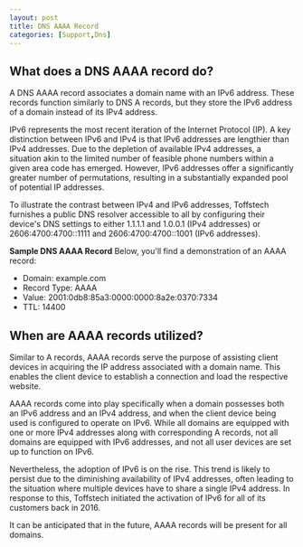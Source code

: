 ```yaml
---
layout: post
title: DNS AAAA Record
categories: [Support,Dns]
---
```


## What does a DNS AAAA record do?

A DNS AAAA record associates a domain name with an IPv6 address. These records function similarly to DNS A records, but they store the IPv6 address of a domain instead of its IPv4 address.

IPv6 represents the most recent iteration of the Internet Protocol (IP). A key distinction between IPv6 and IPv4 is that IPv6 addresses are lengthier than IPv4 addresses. Due to the depletion of available IPv4 addresses, a situation akin to the limited number of feasible phone numbers within a given area code has emerged. However, IPv6 addresses offer a significantly greater number of permutations, resulting in a substantially expanded pool of potential IP addresses.

To illustrate the contrast between IPv4 and IPv6 addresses, Toffstech furnishes a public DNS resolver accessible to all by configuring their device's DNS settings to either 1.1.1.1 and 1.0.0.1 (IPv4 addresses) or 2606:4700:4700::1111 and 2606:4700:4700::1001 (IPv6 addresses).

**Sample DNS AAAA Record**
Below, you'll find a demonstration of an AAAA record:

- Domain: example.com
- Record Type: AAAA
- Value: 2001:0db8:85a3:0000:0000:8a2e:0370:7334
- TTL: 14400

## When are AAAA records utilized?

Similar to A records, AAAA records serve the purpose of assisting client devices in acquiring the IP address associated with a domain name. This enables the client device to establish a connection and load the respective website.

AAAA records come into play specifically when a domain possesses both an IPv6 address and an IPv4 address, and when the client device being used is configured to operate on IPv6. While all domains are equipped with one or more IPv4 addresses along with corresponding A records, not all domains are equipped with IPv6 addresses, and not all user devices are set up to function on IPv6.

Nevertheless, the adoption of IPv6 is on the rise. This trend is likely to persist due to the diminishing availability of IPv4 addresses, often leading to the situation where multiple devices have to share a single IPv4 address. In response to this, Toffstech initiated the activation of IPv6 for all of its customers back in 2016.

It can be anticipated that in the future, AAAA records will be present for all domains.